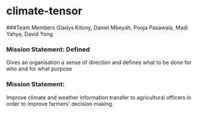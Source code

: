 # climate-tensor

###Team Members
Gladys Kitony, Daniel Mbeyah, Pooja Pasawala, Madi Yahya, David Yong

### Mission Statement: Defined
Gives an organisation a sense of direction and defines what to be done for who and for what purpose

### Mission Statement:
Improve climate and weather information transfer to agricultural officers in order to improve farmers' decision making.
